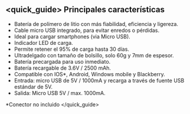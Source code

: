 ## <quick_guide> Principales características
* Batería de polímero de litio con más fiabilidad, eficiencia y ligereza.
* Cable micro USB integrado, para evitar enredos o pérdidas.
* Ideal para cargar smartphones (via Micro USB).
* Indicador LED de carga.
* Permite retener el 95% de carga hasta 30 dí­as.
* Ultradelgado con tamaño de bolsillo, solo 60g y 7mm de espesor.
* Baterí­a precargada para uso inmediato.
* Batería recargable de 3.6V / 2500 mAh.
* Compatible con IOS*, Android, Windows mobile y Blackberry.
* Entrada: micro USB de 5V / 1000mA y recarga a través de fuente USB estándar de 5V.
* Salida: Micro USB 5V / max. 1000mA.


*Conector no incluido
</quick_guide>
